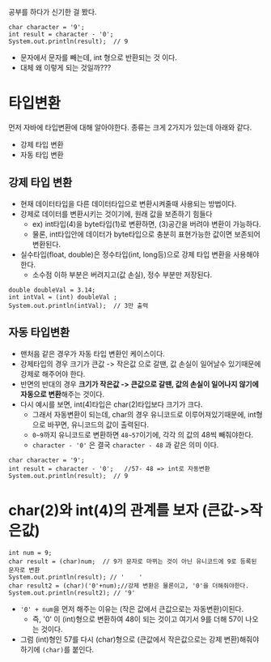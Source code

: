 공부를 하다가 신기한 걸 봤다. 

``` 
char character = '9';
int result = character - '0';
System.out.println(result);  // 9
```
- 문자에서 문자를 빼는데, int 형으로 반환되는 것 이다.
- 대체 왜 이렇게 되는 것일까???


# 타입변환
먼저 자바에 타입변환에 대해 알아야한다. 종류는 크게 2가지가 있는데 아래와 같다.
- 강제 타입 변환
- 자동 타입 변환

## 강제 타입 변환
- 현재 데이터타입을 다른 데이터타입으로 변환시켜줄때 사용되는 방법이다.
- 강제로 데이터를 변환시키는 것이기에, 원래 값을 보존하기 힘들다
  - ex) int타입(4)을 byte타입(1)로 변환하면, (3)공간을 버려야 변환이 가능하다.
  - 물론, int타입안에 데이터가 byte타입으로 충분히 표현가능한 값이면 보존되어 변환된다. 
- 실수타입(float, double)은 정수타입(int, long등)으로 강제 타입 변환을 사용해야한다. 
  - 소수점 이하 부분은 버려지고(값 손실), 정수 부분만 저장된다.
```
double doubleVal = 3.14;
int intVal = (int) doubleVal ;
System.out.println(intVal);  // 3만 출력
```




## 자동 타입변환
- 맨처음 같은 경우가 자동 타입 변환인 케이스이다. 
- 강제타입의 경우 크기가 큰값 -> 작은값 으로 갈땐, 값 손실이 일어날수 있기때문에 강제로 해주어야 한다.
- 반면의 반대의 경우 **크기가 작은값 -> 큰값으로 갈땐, 값의 손실이 일어나지 않기에 자동으로 변환**해주는 것이다.
- 다시 예시를 보면, int(4)타입은 char(2)타입보다 크기가 크다. 
  - 그래서 자동변환이 되는데, char의 경우 유니코드로 이루어져있기때문에, int형으로 바꾸면, 유니코드의 값이 출력된다. 
  - `0~9`까지 유니코드로 변환하면 `48~57`이기에, 각각 의 값의 48씩 빼줘야한다. 
  - `character - '0'` 은 결국 `character - 48` 과 같은 의미 이다. 

```
char character = '9';
int result = character - '0';   //57- 48 => int로 자동변환
System.out.println(result);  // 9
```


# char(2)와 int(4)의 관계를 보자 (큰값->작은값) 
```
int num = 9;
char result = (char)num;  // 9가 문자로 마뀌는 것이 아닌 유니코드에 9로 등록된 문자로 변환 
System.out.println(result); // '	'  
char result2 = (char)('0'+num);//강제 변환은 물론이고, '0'을 더해줘야한다. 
System.out.println(result2); // '9' 
```
- `'0' + num`을 먼저 해주는 이유는  (작은 값에서 큰값으로는 자동변환)이된다. 
    - 즉, '0' 이 (int)형으로 변환하여 48이 되는 것이고 여기서 9를 더해 57이 나오는 것이다.
- 그럼 (int)형인 57를 다시 (char)형으로 (큰값에서 작은값으로는 강제 변환)해줘야하기에 `(char)`를 붙인다.
